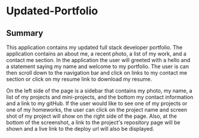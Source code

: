 # Updated-Portfolio

## Summary
This application contains my updated full stack developer portfolio. The application contains an about me, a recent photo, a list of my work, and a contact me section. In the application the user will greeted with a hello and a statement saying my name and welcome to my portfolio. The user is can then scroll down to the navigation bar and click on links to my contact me section or click on my resume link to download my resume. 

On the left side of the page is a sidebar that contains my photo, my name, a list of my projects and mini-projects, and the bottom my contact information and a link to my gitHub. If the user would like to see one of my projects or one of my homeworks, the user can click on the project name and screen shot of my project will show on the right side of the page. Also, at the bottom of the screenshot, a link to the project's repository page will be shown and a live link to the deploy url will also be displayed. 